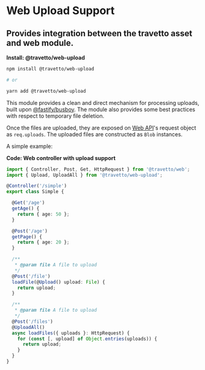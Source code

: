 <!-- This file was generated by @travetto/doc and should not be modified directly -->
<!-- Please modify https://github.com/travetto/travetto/tree/main/module/web-upload/DOC.tsx and execute "npx trv doc" to rebuild -->
# Web Upload Support

## Provides integration between the travetto asset and web module.

**Install: @travetto/web-upload**
```bash
npm install @travetto/web-upload

# or

yarn add @travetto/web-upload
```

This module provides a clean and direct mechanism for processing uploads, built upon [@fastify/busboy](https://github.com/fastify/busboy). The module also provides some best practices with respect to temporary file deletion.

Once the files are uploaded, they are exposed on [Web API](https://github.com/travetto/travetto/tree/main/module/web#readme "Declarative api for Web Applications with support for the dependency injection.")'s request object as `req.uploads`. The uploaded files are constructed as `Blob` instances.

A simple example:

**Code: Web controller with upload support**
```typescript
import { Controller, Post, Get, HttpRequest } from '@travetto/web';
import { Upload, UploadAll } from '@travetto/web-upload';

@Controller('/simple')
export class Simple {

  @Get('/age')
  getAge() {
    return { age: 50 };
  }

  @Post('/age')
  getPage() {
    return { age: 20 };
  }

  /**
   * @param file A file to upload
   */
  @Post('/file')
  loadFile(@Upload() upload: File) {
    return upload;
  }

  /**
   * @param file A file to upload
   */
  @Post('/files')
  @UploadAll()
  async loadFiles({ uploads }: HttpRequest) {
    for (const [, upload] of Object.entries(uploads)) {
      return upload;
    }
  }
}
```
